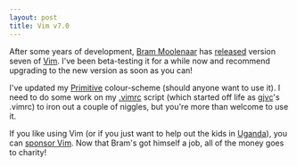 ```yaml
---
layout: post
title: Vim v7.0
---
```



After some years of development, [Bram Moolenaar](https://www.moolenaar.net/) has
[released](https://groups.yahoo.com/group/vimannounce/message/161) version seven
of [Vim](https://www.vim.org/). I've been beta-testing it for a while now and
recommend upgrading to the new version as soon as you can!


I've updated my
[Primitive](https://www.johnsy.org/dotfiles/.vim/colors/primitive.vim)
colour-scheme (should anyone want to use it). I need to do some work on my
[.vimrc](https://www.johnsy.org/dotfiles/.vimrc) script (which started off life
as [gjvc](https://www.gjvc.com/)'s .vimrc) to iron out a couple of niggles, but
you're more than welcome to use it.


If you like using Vim (or if you just want to help out the kids in
[Uganda](https://iccf-holland.org/)), you can [sponsor
Vim](https://www.vim.org/sponsor/). Now that Bram's got himself a job, all of the
money goes to charity!

